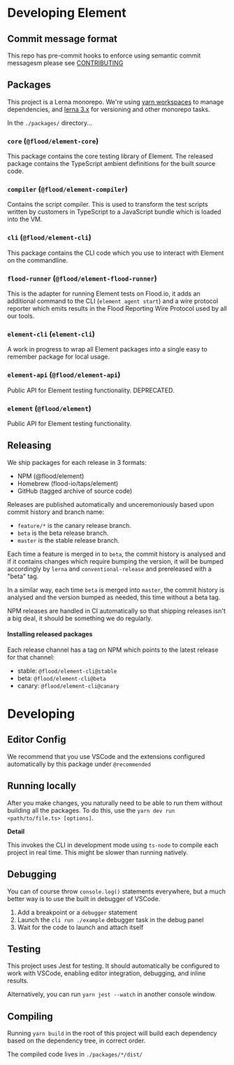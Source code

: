 # Developing Element

## Commit message format

This repo has pre-commit hooks to enforce using semantic commit messagesm please see [CONTRIBUTING](./CONTRIBUTING.md)

## Packages

This project is a Lerna monorepo. We're using [yarn workspaces](https://yarnpkg.com/en/docs/workspaces) to manage dependencies, and [lerna 3.x](https://github.com/lerna/lerna) for versioning and other monorepo tasks.

In the `./packages/` directory...

### `core` (`@flood/element-core`)

This package contains the core testing library of Element. The released package contains the TypeScript ambient definitions for the built source code.

### `compiler` (`@flood/element-compiler`)

Contains the script compiler. This is used to transform the test scripts written by customers in TypeScript to a JavaScript bundle which is loaded into the VM.

### `cli` (`@flood/element-cli`)

This package contains the CLI code which you use to interact with Element on the commandline.

### `flood-runner` (`@flood/element-flood-runner`)

This is the adapter for running Element tests on Flood.io, it adds an additional command to the CLI (`element agent start`) and a wire protocol reporter which emits results in the Flood Reporting Wire Protocol used by all our tools.

### `element-cli` (`element-cli`)

A work in progress to wrap all Element packages into a single easy to remember package for local usage.

### `element-api` (`@flood/element-api`)

Public API for Element testing functionality. DEPRECATED.

### `element` (`@flood/element`)

Public API for Element testing functionality.

## Releasing

We ship packages for each release in 3 formats:

- NPM (@flood/element)
- Homebrew (flood-io/taps/element)
- GitHub (tagged archive of source code)

Releases are published automatically and unceremoniously based upon commit history and branch name:

- `feature/*` is the canary release branch.
- `beta` is the beta release branch.
- `master` is the stable release branch.

Each time a feature is merged in to `beta`, the commit history is analysed and if it contains changes which require bumping the version, it will be bumped accordingly by `lerna` and `conventional-release` and prereleased with a "beta" tag.

In a similar way, each time `beta` is merged into `master`, the commit history is analysed and the version bumped as needed, this time without a beta tag.

NPM releases are handled in CI automatically so that shipping releases isn't a big deal, it should be something we do regularly.

#### Installing released packages

Each release channel has a tag on NPM which points to the latest release for that channel:

- stable: `@flood/element-cli@stable`
- beta: `@flood/element-cli@beta`
- canary: `@flood/element-cli@canary`

# Developing

## Editor Config

We recommend that you use VSCode and the extensions configured automatically by this package under `@recommended`

## Running locally

After you make changes, you naturally need to be able to run them without building all the packages. To do this, use the `yarn dev run <path/to/file.ts> [options]`.

**Detail**

This invokes the CLI in development mode using `ts-node` to compile each project in real time. This might be slower than running natively.

## Debugging

You can of course throw `console.log()` statements everywhere, but a much better way is to use the built in debugger of VSCode.

1. Add a breakpoint or a `debugger` statement
2. Launch the `cli run ./example` debugger task in the debug panel
3. Wait for the code to launch and attach itself

## Testing

This project uses Jest for testing. It should automatically be configured to work with VSCode, enabling editor integration, debugging, and inline results.

Alternatively, you can run `yarn jest --watch` in another console window.

## Compiling

Running `yarn build` in the root of this project will build each dependency based on the dependency tree, in correct order.

The compiled code lives in `./packages/*/dist/`
